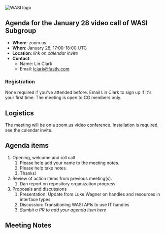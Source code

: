 ![WASI logo](/WASI.png)

## Agenda for the January 28 video call of WASI Subgroup

- **Where**: zoom.us
- **When**: January 28, 17:00-18:00 UTC
- **Location**: *link on calendar invite*
- **Contact**:
    - Name: Lin Clark
    - Email: lclark@fastly.com

### Registration

None required if you've attended before. Email Lin Clark to sign up if it's
your first time. The meeting is open to CG members only.

## Logistics

The meeting will be on a zoom.us video conference.
Installation is required, see the calendar invite.

## Agenda items

1. Opening, welcome and roll call
    1. Please help add your name to the meeting notes.
    1. Please help take notes.
    1. Thanks!
1. Review of action items from previous meeting(s).
    1. Dan report on repository organization progress
1. Proposals and discussions
    1. Presentation: Update from Luke Wagner on handles and resources in interface types
    1. Discussion: Transitioning WASI APIs to use IT handles
    1. _Sumbit a PR to add your agenda item here_

## Meeting Notes
